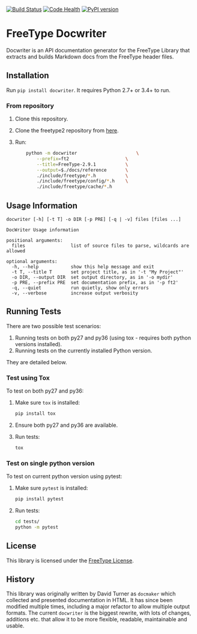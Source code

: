[![Build Status](https://travis-ci.org/freetype/docwriter.svg?branch=master)](https://travis-ci.org/freetype/docwriter)
[![Code Health](https://landscape.io/github/freetype/docwriter/master/landscape.svg?style=flat)](https://landscape.io/github/freetype/docwriter/master)
[![PyPI version](https://badge.fury.io/py/docwriter.svg)](https://pypi.org/project/docwriter/)

# FreeType Docwriter

Docwriter is an API documentation generator for the FreeType Library that extracts and builds Markdown docs from the FreeType header files.

## Installation

Run `pip install docwriter`. It requires Python 2.7+ or 3.4+ to run.

### From repository
1.  Clone this repository.
2.  Clone the freetype2 repository from [here](http://git.savannah.gnu.org/cgit/freetype/freetype2.git/).
3.  Run:

    ```bash
		python -m docwriter                      \
			--prefix=ft2                     \
			--title=FreeType-2.9.1           \
			--output=$./docs/reference       \
			./include/freetype/*.h           \
			./include/freetype/config/*.h    \
			./include/freetype/cache/*.h
    ```

## Usage Information

```
docwriter [-h] [-t T] -o DIR [-p PRE] [-q | -v] files [files ...]

DocWriter Usage information

positional arguments:
  files                 list of source files to parse, wildcards are allowed

optional arguments:
  -h, --help            show this help message and exit
  -t T, --title T       set project title, as in '-t "My Project"'
  -o DIR, --output DIR  set output directory, as in '-o mydir'
  -p PRE, --prefix PRE  set documentation prefix, as in '-p ft2'
  -q, --quiet           run quietly, show only errors
  -v, --verbose         increase output verbosity
```

## Running Tests

There are two possible test scenarios:

1. Running tests on both py27 and py36 (using tox - requires both python versions installed).
2. Running tests on the currently installed Python version.

They are detailed below.

### Test using Tox

To test on both py27 and py36:

1.  Make sure `tox` is installed:
    ```bash
    pip install tox
    ```

2.  Ensure both py27 and py36 are available.

3.  Run tests:
    ```bash
    tox
    ```

### Test on single python version

To test on current python version using pytest:

1.  Make sure `pytest` is installed:
    ```bash
    pip install pytest
    ```

2.  Run tests:
    ```bash
    cd tests/
    python -m pytest
    ```

## License

This library is licensed under the [FreeType License](https://www.freetype.org/license.html).

## History

This library was originally written by David Turner as `docmaker` which collected and presented
documentation in HTML. It has since been modified multiple times, including a major refactor
to allow multiple output formats. The current `docwriter` is the biggest rewrite, with lots of
changes, additions etc. that allow it to be more flexible, readable, maintainable and usable.
